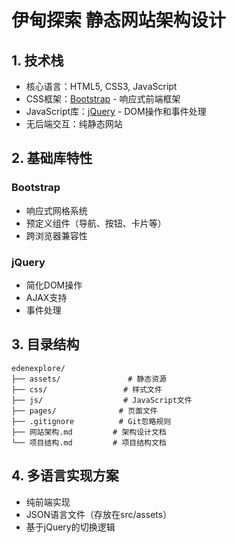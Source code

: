 # 伊甸探索 静态网站架构设计

## 1. 技术栈
- 核心语言：HTML5, CSS3, JavaScript
- CSS框架：[Bootstrap](https://getbootstrap.com/) - 响应式前端框架
- JavaScript库：[jQuery](https://jquery.com/) - DOM操作和事件处理
- 无后端交互：纯静态网站

## 2. 基础库特性
### Bootstrap
- 响应式网格系统
- 预定义组件（导航、按钮、卡片等）
- 跨浏览器兼容性

### jQuery
- 简化DOM操作
- AJAX支持
- 事件处理

## 3. 目录结构
```
edenexplore/
├── assets/               # 静态资源
├── css/                 # 样式文件
├── js/                  # JavaScript文件
├── pages/              # 页面文件
├── .gitignore          # Git忽略规则
├── 网站架构.md         # 架构设计文档
└── 项目结构.md         # 项目结构文档
```

## 4. 多语言实现方案
- 纯前端实现
- JSON语言文件（存放在src/assets）
- 基于jQuery的切换逻辑